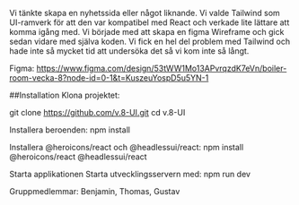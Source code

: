 Vi tänkte skapa en nyhetssida eller något liknande. Vi valde Tailwind som UI-ramverk för att den var kompatibel med React och verkade lite lättare att komma igång med. Vi började med att skapa en figma Wireframe och gick sedan vidare med själva koden. 
Vi fick en hel del problem med Tailwind och hade inte så mycket tid att undersöka det så vi kom inte så långt.

Figma: https://www.figma.com/design/53tWW1Mo13APvrqzdK7eVn/boiler-room-vecka-8?node-id=0-1&t=KuszeuYospD5u5YN-1


##Installation
Klona projektet:

git clone https://github.com/v.8-UI.git
cd v.8-UI


Installera beroenden:
npm install


Installera @heroicons/react och @headlessui/react:
npm install @heroicons/react @headlessui/react

Starta applikationen
Starta utvecklingsservern med:
npm run dev


Gruppmedlemmar: Benjamin, Thomas, Gustav